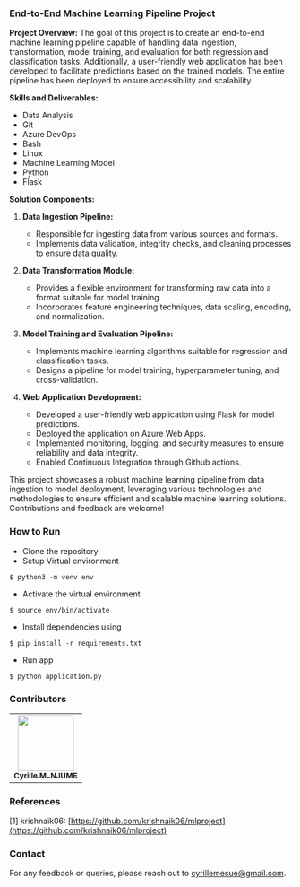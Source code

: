 ### End-to-End Machine Learning Pipeline Project

**Project Overview:**
The goal of this project is to create an end-to-end machine learning pipeline capable of handling data ingestion, transformation, model training, and evaluation for both regression and classification tasks. Additionally, a user-friendly web application has been developed to facilitate predictions based on the trained models. The entire pipeline has been deployed to ensure accessibility and scalability.

**Skills and Deliverables:**
- Data Analysis
- Git
- Azure DevOps
- Bash
- Linux
- Machine Learning Model
- Python
- Flask

**Solution Components:**

1. **Data Ingestion Pipeline:**
   - Responsible for ingesting data from various sources and formats.
   - Implements data validation, integrity checks, and cleaning processes to ensure data quality.

2. **Data Transformation Module:**
   - Provides a flexible environment for transforming raw data into a format suitable for model training.
   - Incorporates feature engineering techniques, data scaling, encoding, and normalization.

3. **Model Training and Evaluation Pipeline:**
   - Implements machine learning algorithms suitable for regression and classification tasks.
   - Designs a pipeline for model training, hyperparameter tuning, and cross-validation.

4. **Web Application Development:**
   - Developed a user-friendly web application using Flask for model predictions.
   - Deployed the application on Azure Web Apps.
   - Implemented monitoring, logging, and security measures to ensure reliability and data integrity.
   - Enabled Continuous Integration through Github actions.

This project showcases a robust machine learning pipeline from data ingestion to model deployment, leveraging various technologies and methodologies to ensure efficient and scalable machine learning solutions. Contributions and feedback are welcome!

### How to Run 

- Clone the repository
- Setup Virtual environment
```
$ python3 -m venv env
```
- Activate the virtual environment
```
$ source env/bin/activate
```
- Install dependencies using
```
$ pip install -r requirements.txt
```
- Run app
```
$ python application.py
```


### Contributors 

<table>
  <tr>
    <td align="center"><a href="https://github.com/CyrilleMesue"><img src="https://avatars.githubusercontent.com/CyrilleMesue" width="100px;" alt=""/><br /><sub><b>Cyrille M. NJUME</b></sub></a><br /></td>
  </tr>
</table>

### References 

[1] krishnaik06: [https://github.com/krishnaik06/mlproject](https://github.com/krishnaik06/mlproject)

### Contact

For any feedback or queries, please reach out to [cyrillemesue@gmail.com](mailto:cyrillemesue@gmail.com).
